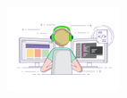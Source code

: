 <img align="right" alt="Coding" width="200" src="https://raw.githubusercontent.com/devSouvik/devSouvik/master/gif3.gif">

